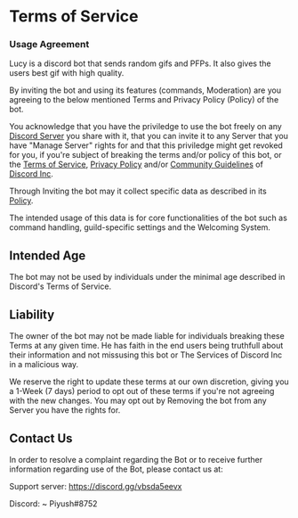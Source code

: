 # Terms of Service
### Usage Agreement
Lucy is a discord bot that sends random gifs and PFPs. It also gives the users best gif with high quality.

By inviting the bot and using its features (commands, Moderation) are you agreeing to the below mentioned Terms and Privacy Policy (Policy) of the bot.

You acknowledge that you have the priviledge to use the bot freely on any [Discord Server](https://discord.gg/vbsda5eevx) you share with it, that you can invite it to any Server that you have "Manage Server" rights for and that this priviledge might get revoked for you, if you're subject of breaking the terms and/or policy of this bot, or the [Terms of Service](https://discord.com/terms), [Privacy Policy](https://discord.com/privacy) and/or [Community Guidelines](https://discord.com/guidelines) of [Discord Inc](https://discord.com/).

Through Inviting the bot may it collect specific data as described in its [Policy](https://github.com/ahirjirao3244113/lucy-tos/blob/main/PRIVACY.md).

The intended usage of this data is for core functionalities of the bot such as command handling, guild-specific settings and the Welcoming System.

## Intended Age
The bot may not be used by individuals under the minimal age described in Discord's Terms of Service.

## Liability
The owner of the bot may not be made liable for individuals breaking these Terms at any given time.
He has faith in the end users being truthfull about their information and not missusing this bot or The Services of Discord Inc in a malicious way.

We reserve the right to update these terms at our own discretion, giving you a 1-Week (7 days) period to opt out of these terms if you're not agreeing with the new changes.
You may opt out by Removing the bot from any Server you have the rights for.

## Contact Us
In order to resolve a complaint regarding the Bot or to receive further information regarding use of the Bot, please contact us at:

Support server: https://discord.gg/vbsda5eevx

Discord: ~ Piyush#8752
